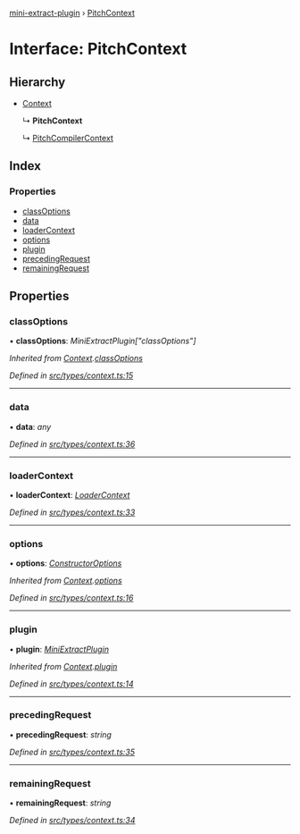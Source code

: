 [mini-extract-plugin](../README.md) › [PitchContext](pitchcontext.md)

# Interface: PitchContext

## Hierarchy

* [Context](context.md)

  ↳ **PitchContext**

  ↳ [PitchCompilerContext](pitchcompilercontext.md)

## Index

### Properties

* [classOptions](pitchcontext.md#classoptions)
* [data](pitchcontext.md#data)
* [loaderContext](pitchcontext.md#loadercontext)
* [options](pitchcontext.md#options)
* [plugin](pitchcontext.md#plugin)
* [precedingRequest](pitchcontext.md#precedingrequest)
* [remainingRequest](pitchcontext.md#remainingrequest)

## Properties

###  classOptions

• **classOptions**: *MiniExtractPlugin["classOptions"]*

*Inherited from [Context](context.md).[classOptions](context.md#classoptions)*

*Defined in [src/types/context.ts:15](https://github.com/JuroOravec/mini-extract-plugin/blob/b97da5f/src/types/context.ts#L15)*

___

###  data

• **data**: *any*

*Defined in [src/types/context.ts:36](https://github.com/JuroOravec/mini-extract-plugin/blob/b97da5f/src/types/context.ts#L36)*

___

###  loaderContext

• **loaderContext**: *[LoaderContext](../README.md#loadercontext)*

*Defined in [src/types/context.ts:33](https://github.com/JuroOravec/mini-extract-plugin/blob/b97da5f/src/types/context.ts#L33)*

___

###  options

• **options**: *[ConstructorOptions](../README.md#constructoroptions)*

*Inherited from [Context](context.md).[options](context.md#options)*

*Defined in [src/types/context.ts:16](https://github.com/JuroOravec/mini-extract-plugin/blob/b97da5f/src/types/context.ts#L16)*

___

###  plugin

• **plugin**: *[MiniExtractPlugin](miniextractplugin.md)*

*Inherited from [Context](context.md).[plugin](context.md#plugin)*

*Defined in [src/types/context.ts:14](https://github.com/JuroOravec/mini-extract-plugin/blob/b97da5f/src/types/context.ts#L14)*

___

###  precedingRequest

• **precedingRequest**: *string*

*Defined in [src/types/context.ts:35](https://github.com/JuroOravec/mini-extract-plugin/blob/b97da5f/src/types/context.ts#L35)*

___

###  remainingRequest

• **remainingRequest**: *string*

*Defined in [src/types/context.ts:34](https://github.com/JuroOravec/mini-extract-plugin/blob/b97da5f/src/types/context.ts#L34)*
